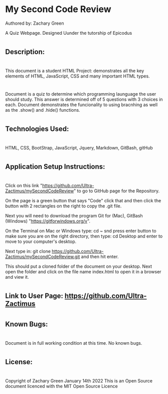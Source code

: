 # My Second Code Review


Authored by: Zachary Green

A Quiz Webpage. Designed Uunder the tutorship of Epicodus
#
## Description:
#
This document is a student HTML Project: demonstrates all the key elements of HTML, JavaScript, CSS and many important HTML types.
#
 Document is a quiz to determine which programming launguage the user should study. This answer is determined off of 5 questions with 3 choices in each. Document demonstrates the funcionality to using bracnhing as well as the .show() and .hide() functions.
#

## Technologies Used: 
#
HTML, CSS, BootStrap, JavaScript, Jquery, Markdown, GitBash, gitHub
#

## Application Setup Instructions:
#

Click on this link 
"https://github.com/Ultra-Zactimus/mySecondCodeReview"
to go to GitHub page for the Repository.

 On the page is a green button that says "Code" click that and then click the button with 2 rectangles on the right to copy the .git file. 
 
 Next you will need to download the program Git for (Mac), GitBash (Windows) "https://gitforwindows.org/v". 
 
 On the Terminal on Mac or Windows type: cd ~  snd press enter button to make sure you are on the right directory, then type: cd Desktop and enter to move to your computer's desktop. 
 
 Next type in: git clone https://github.com/Ultra-Zactimus/mySecondCodeReview.git and then hit enter. 
 
 This should put a cloned folder of the document on your desktop. Next open the folder and click on the file name index.html to open it in a browser and view it.
#

## Link to User Page: https://github.com/Ultra-Zactimus
#

## Known Bugs:
#
Document is in full working condition at this time.
No known bugs. 
#
## License:
#
Copyright of Zachary Green
January 14th 2022
This is an Open Source document licenced with the MIT Open Source Licence
